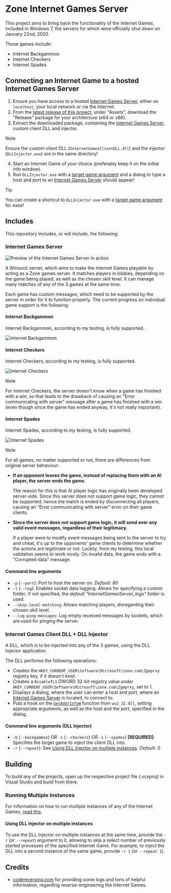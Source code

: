 # Zone Internet Games Server

This project aims to bring back the functionality of the Internet Games, included in Windows 7, the servers for which were officially shut down on January 22nd, 2020.

Those games include:

* Internet Backgammon
* Internet Checkers
* Internet Spades

## Connecting an Internet Game to a hosted Internet Games Server

1. Ensure you have access to a hosted [Internet Games Server](#internet-games-server), either on `localhost`, your local network or via the Internet.
2. From the [latest release of this project](https://github.com/Vankata453/ZoneInternetGamesServer/releases), under "Assets", download the "Release" package for your architecture (x64 or x86).
3. Extract the downloaded package, containing the [Internet Games Server](#internet-games-server), custom client DLL and injector.
> [!NOTE]
>
> Ensure the custom client DLL (`InternetGamesClientDLL.dll`) and the injector (`DLLInjector.exe`) are in the same directory!
4. Start an Internet Game of your choice (preferably keep it on the initial info window).
5. Run `DLLInjector.exe` with a [target game argument](#command-line-arguments-dll-injector) and a dialog to type a host and port to an [Internet Games Server](#internet-games-server) should appear!
> [!TIP]
>
> You can create a shortcut to `DLLInjector.exe` with a [target game argument](#command-line-arguments-dll-injector) for ease!

## Includes

This repository includes, or will include, the following:

### Internet Games Server

![Preview of the Internet Games Server in action](docs/img/README_ServerPreview.png)

A Winsock server, which aims to make the Internet Games playable by acting as a Zone games server.
It matches players in lobbies, depending on the game being played, as well as the chosen skill level.
It can manage many matches of any of the 3 games at the same time.

Each game has custom messages, which need to be supported by the server in order for it to function properly.
The current progress on individual game support is the following:

#### Internet Backgammon

Internet Backgammon, according to my testing, is fully supported.

![Internet Backgammon](docs/img/README_BackgammonPreview.png)

#### Internet Checkers

Internet Checkers, according to my testing, is fully supported.

![Internet Checkers](docs/img/README_CheckersPreview.png)

> [!NOTE]
>
> For Internet Checkers, the server doesn't know when a game has finished with a win,
> so that leads to the drawback of causing an "Error communicating with server" message
> after a game has finished with a win (even though since the game has ended anyway, it's not really important).

#### Internet Spades

Internet Spades, according to my testing, is fully supported.

![Internet Spades](docs/img/README_SpadesPreview.png)


> [!NOTE]
>
> For all games, no matter supported or not, there are differences from original server behaviour:
>
> * **If an opponent leaves the game, instead of replacing them with an AI player, the server ends the game.**
>
>   The reason for this is that AI player logic has originally been developed server-side.
>   Since this server does not support game logic, they cannot be supported, hence the match is ended
>   by disconnecting all players, causing an "Error communicating with server" error on their game clients.
>
> * **Since the server does not support game logic, it will send over any valid event messages, regardless of their legitimacy.**
>
>   If a player were to modify event messages being sent to the server to try and cheat, it's up to the opponents' game clients to determine whether the actions are legitimate or not.
>   Luckily, from my testing, this local validation seems to work nicely. On invalid data, the game ends with a "Corrupted data" message.

#### Command line arguments

* `-p` (`--port`): Port to host the server on. *Default: 80*
* `-l` (`--log`): Enables socket data logging. Allows for specifying a custom folder; if not specified, the *default "InternetGamesServer_logs"* folder is used.
* `--skip-level-matching`: Allows matching players, disregarding their chosen skill level. 
* `--log-ping-messages`: Log empty received messages by sockets, which are used for pinging the server.

### Internet Games Client DLL + DLL Injector

A DLL, which is to be injected into any of the 3 games, using the DLL Injector application.

The DLL performs the following operations:

* Creates the `HKEY_CURRENT_USER\Software\Microsoft\zone.com\Zgmprxy` registry key, if it doesn't exist.
* Creates a `DisableTLS` DWORD 32-bit registry value under `HKEY_CURRENT_USER\Software\Microsoft\zone.com\Zgmprxy`, set to 1.
* Displays a dialog, where the user can enter a host and port, where an [Internet Games Server](#internet-games-server) is located, to connect to.
* Puts a hook on the [`GetAddrInfoW`](https://learn.microsoft.com/en-us/windows/win32/api/ws2tcpip/nf-ws2tcpip-getaddrinfow) function from `ws2_32.dll`, setting appropriate arguments, as well as the host and the port, specified in the dialog.

#### Command line arguments (DLL Injector)

* `-b` (`--backgammon`) *OR* `-c` (`--checkers`) *OR* `-s` (`--spades`) **[REQUIRED]**: Specifies the target game to inject the client DLL into.
* `-r` (`--repeat`): See [Using DLL Injector on multiple instances](#using-dll-injector-on-multiple-instances). *Default: 0*

## Building

To build any of the projects, open up the respective project file (.vcxproj) in Visual Studio and build from there.

### Running Multiple Instances

For information on how to run multiple instances of any of the Internet Games, [read this](docs/MultipleInstances.md).

#### Using DLL Injector on multiple instances

To use the DLL Injector on multiple instances at the same time, provide the `-r` (or `--repeat`) argument to it,
allowing to skip a select number of previously started processes of the specified Internet Game.
For example, to inject the DLL into a second instance of the same game, provide `-r 1` (or `--repeat 1`).

## Credits

* [codereversing.com](https://www.codereversing.com/archives/138) for providing some logs and tons of helpful information, regarding reverse-engineering the Internet Games.
